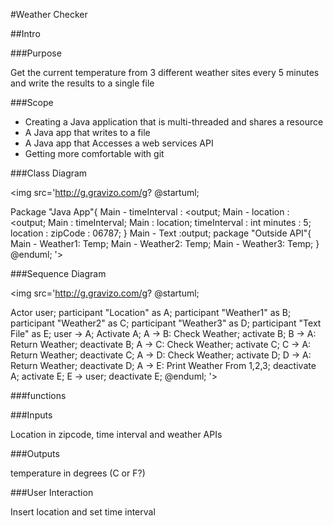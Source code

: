 #Weather Checker

##Intro

###Purpose

Get the current temperature from 3 different weather sites every 5 minutes and write the results to a single file

###Scope

* Creating a Java application that is multi-threaded and shares a resource
* A Java app that writes to a file
* A Java app that Accesses a web services API
* Getting more comfortable with git

###Class Diagram

<img src='http://g.gravizo.com/g?
@startuml;

Package "Java App"{
Main - timeInterval : <output;
Main - location : <output;
Main : timeInterval;
Main : location;
timeInterval : int minutes : 5;
location : zipCode : 06787;
}
Main - Text :output;
package "Outside API"{
Main - Weather1: Temp;
Main - Weather2: Temp;
Main - Weather3: Temp;
}
@enduml;
'>

###Sequence Diagram

<img src='http://g.gravizo.com/g?
@startuml;

Actor user;
participant "Location" as A;
participant "Weather1" as B;
participant "Weather2" as C;
participant "Weather3" as D;
participant "Text File" as E;
user -> A;
Activate A;
A -> B: Check Weather;
activate B;
B -> A: Return Weather;
deactivate B;
A -> C: Check Weather;
activate C;
C -> A: Return Weather;
deactivate C;
A -> D: Check Weather;
activate D;
D -> A: Return Weather;
deactivate D;
A -> E: Print Weather From 1,2,3;
deactivate A;
activate E;
E -> user;
deactivate E;
@enduml;
'>


###functions

###Inputs

Location in zipcode, time interval and weather APIs

###Outputs

temperature in degrees (C or F?)

###User Interaction

Insert location and set time interval
